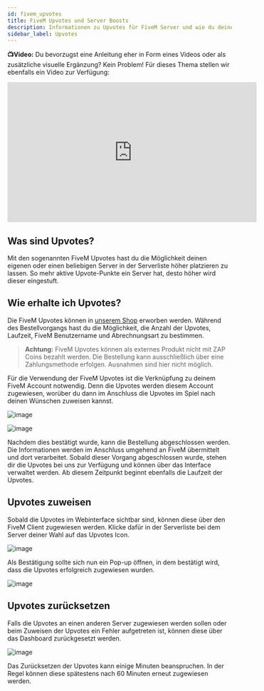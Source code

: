 ```yaml
---
id: fivem_upvotes
title: FiveM Upvotes und Server Boosts
description: Informationen zu Upvotes für FiveM Server und wie du deinen Server in der Serverliste boosten kannst - ZAP-Hosting.com Dokumentationen
sidebar_label: Upvotes
---
```




**📺Video:** Du bevorzugst eine Anleitung eher in Form eines Videos oder als zusätzliche visuelle Ergänzung? Kein Problem! Für dieses Thema stellen wir ebenfalls ein Video zur Verfügung: 

<iframe width="560" height="315" src="https://www.youtube.com/embed/H-bdMJTQkSM" title="YouTube video player" frameborder="0" allow="accelerometer; autoplay; clipboard-write; encrypted-media; gyroscope; picture-in-picture" allowfullscreen></iframe>



## Was sind Upvotes?

Mit den sogenannten FiveM Upvotes hast du die Möglichkeit deinen eigenen oder einen beliebigen Server in der Serverliste höher platzieren zu lassen. So mehr aktive Upvote-Punkte ein Server hat, desto höher wird dieser eingestuft. 



## Wie erhalte ich Upvotes?

Die FiveM Upvotes können in [unserem Shop](https://zap-hosting.com/de/shop/product/fivem-upvotes/) erworben werden. Während des Bestellvorgangs hast du die Möglichkeit, die Anzahl der Upvotes, Laufzeit, FiveM Benutzername und Abrechnungsart zu bestimmen. 

> **Achtung:** FiveM Upvotes können als externes Produkt nicht mit ZAP Coins bezahlt werden. Die Bestellung kann ausschließlich über eine Zahlungsmethode erfolgen. Ausnahmen sind hier nicht möglich.

Für die Verwendung der FiveM Upvotes ist die Verknüpfung zu deinem FiveM Account notwendig. Denn die Upvotes werden diesem Account zugewiesen, worüber du dann im Anschluss die Upvotes im Spiel nach deinen Wünschen zuweisen kannst. 

![image](https://user-images.githubusercontent.com/13604413/159169065-88195fd0-38b7-41a9-8c55-c5515949b01b.png)

![image](https://user-images.githubusercontent.com/13604413/159169068-40b8ed7b-8db6-4b40-9402-6901bad43474.png)

Nachdem dies bestätigt wurde, kann die Bestellung abgeschlossen werden. Die Informationen werden im Anschluss umgehend an FiveM übermittelt und dort verarbeitet. Sobald dieser Vorgang abgeschlossen wurde, stehen dir die Upvotes bei uns zur Verfügung und können über das Interface verwaltet werden. Ab diesem Zeitpunkt beginnt ebenfalls die Laufzeit der Upvotes. 



## Upvotes zuweisen

Sobald die Upvotes im Webinterface sichtbar sind, können diese über den FiveM Client zugewiesen werden. Klicke dafür in der Serverliste bei dem Server deiner Wahl auf das Upvotes Icon. 

![image](https://user-images.githubusercontent.com/13604413/159169075-24cc8c15-9575-4661-b9ae-62d9d41474c1.png)



Als Bestätigung sollte sich nun ein Pop-up öffnen, in dem bestätigt wird, dass die Upvotes erfolgreich zugewiesen wurden. 

![image](https://user-images.githubusercontent.com/13604413/159169077-9835d49f-7cb1-4c47-9426-60eb0a8bd74d.png)



## Upvotes zurücksetzen

Falls die Upvotes an einen anderen Server zugewiesen werden sollen oder beim Zuweisen der Upvotes ein Fehler aufgetreten ist, können diese über das Dashboard zurückgesetzt werden.

![image](https://user-images.githubusercontent.com/13604413/159169081-a8d3a1f5-ac6a-4902-a75f-98b7e478bd73.png)


Das Zurücksetzen der Upvotes kann einige Minuten beanspruchen. In der Regel können diese spätestens nach 60 Minuten erneut zugewiesen werden.
